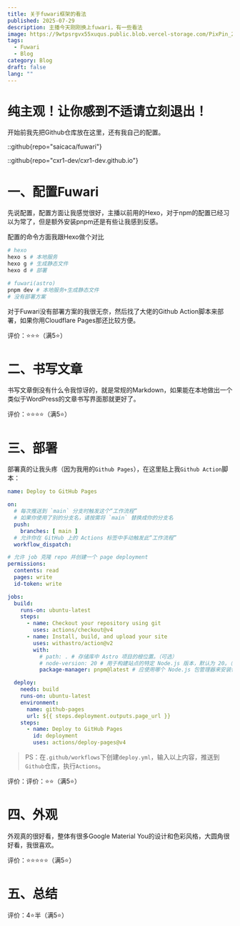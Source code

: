 ```yaml
---
title: 关于fuwari框架的看法
published: 2025-07-29
description: 主播今天刚刚换上fuwari，有一些看法
image: https://9wtpsrgvx55xuqus.public.blob.vercel-storage.com/PixPin_2025-10-18_19-08-33-w8juslofnxX6Fa1ETvrvVGfUTuM9rP.png
tags:
  - Fuwari
  - Blog
category: Blog
draft: false
lang: ""
---
```

# 纯主观！让你感到不适请立刻退出！

开始前我先把Github仓库放在这里，还有我自己的配置。

::github{repo="saicaca/fuwari"}

::github{repo="cxr1-dev/cxr1-dev.github.io"}

# 一、配置Fuwari

先说配置，配置方面让我感觉很好，主播以前用的Hexo，对于npm的配置已经习以为常了，但是额外安装pnpm还是有些让我感到反感。

配置的命令方面我跟Hexo做个对比

```bash
# hexo
hexo s # 本地服务
hexo g # 生成静态文件
hexo d # 部署
```

```bash
# fuwari(astro)
pnpm dev # 本地服务+生成静态文件
# 没有部署方案
```

对于Fuwari没有部署方案的我很无奈，然后找了大佬的Github Action脚本来部署，如果你用Cloudflare Pages那还比较方便。

评价：⭐⭐⭐（满5⭐）

# 二、书写文章

书写文章倒没有什么令我惊讶的，就是常规的Markdown，如果能在本地做出一个类似于WordPress的文章书写界面那就更好了。

评价：⭐⭐⭐⭐（满5⭐）

# 三、部署

部署真的让我头疼（因为我用的`Github Pages`），在这里贴上我`Github Action`脚本：

```yaml
name: Deploy to GitHub Pages

on:
  # 每次推送到 `main` 分支时触发这个“工作流程”
  # 如果你使用了别的分支名，请按需将 `main` 替换成你的分支名
  push:
    branches: [ main ]
  # 允许你在 GitHub 上的 Actions 标签中手动触发此“工作流程”
  workflow_dispatch:

# 允许 job 克隆 repo 并创建一个 page deployment
permissions:
  contents: read
  pages: write
  id-token: write

jobs:
  build:
    runs-on: ubuntu-latest
    steps:
      - name: Checkout your repository using git
        uses: actions/checkout@v4
      - name: Install, build, and upload your site
        uses: withastro/action@v2
        with:
          # path: . # 存储库中 Astro 项目的根位置。（可选）
          # node-version: 20 # 用于构建站点的特定 Node.js 版本，默认为 20。（可选）
          package-manager: pnpm@latest # 应使用哪个 Node.js 包管理器来安装依赖项和构建站点。会根据存储库中的 lockfile 自动检测。

  deploy:
    needs: build
    runs-on: ubuntu-latest
    environment:
      name: github-pages
      url: ${{ steps.deployment.outputs.page_url }}
    steps:
      - name: Deploy to GitHub Pages
        id: deployment
        uses: actions/deploy-pages@v4

```

> PS：在`.github/workflows`下创建`deploy.yml`，输入以上内容，推送到`Github`仓库，执行`Actions`。

评价：评价：⭐⭐（满5⭐）

# 四、外观

外观真的很好看，整体有很多Google Material You的设计和色彩风格，大圆角很好看，我很喜欢。

评价：⭐⭐⭐⭐⭐（满5⭐）

# 五、总结

评价：4⭐半（满5⭐）

<script src="https://giscus.app/client.js"
        data-repo="cxr1-dev/giscus-fuwari"
        data-repo-id="R_kgDOPYpcxQ"
        data-category="Announcements"
        data-category-id="DIC_kwDOPYpcxc4CtzPu"
        data-mapping="pathname"
        data-strict="0"
        data-reactions-enabled="1"
        data-emit-metadata="0"
        data-input-position="top"
        data-theme="dark"
        data-lang="zh-CN"
        data-loading="lazy"
        crossorigin="anonymous"
        async>
</script>